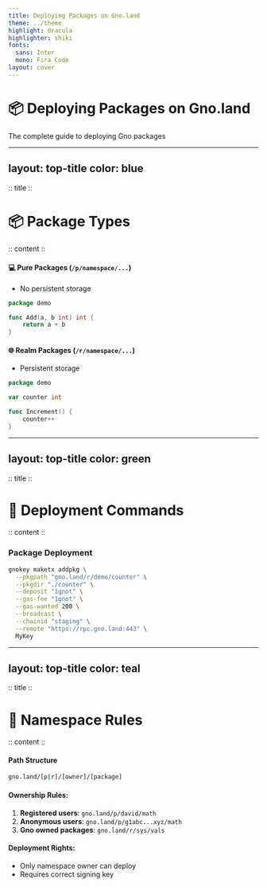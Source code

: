 ```yaml
---
title: Deploying Packages on Gno.land
theme: ../theme
highlight: dracula
highlighter: shiki
fonts:
  sans: Inter
  mono: Fira Code
layout: cover
---
```


# 📦 Deploying Packages on Gno.land
The complete guide to deploying Gno packages

<!-- 
Focus on:
- Pure vs Realm packages
- Deployment workflow
- Testing strategies
-->

---
layout: top-title
color: blue
---

:: title ::
# 📦 Package Types
:: content ::


#### 💻 Pure Packages (`/p/namespace/...`)
- No persistent storage

```go
package demo

func Add(a, b int) int {
    return a + b
}
```

#### 🌐 Realm Packages (`/r/namespace/...`)
- Persistent storage

```go
package demo

var counter int

func Increment() {
    counter++
}
```

---
layout: top-title
color: green
---

:: title ::
# 🔧 Deployment Commands
:: content ::

### Package Deployment
```bash
gnokey maketx addpkg \
  --pkgpath "gno.land/r/demo/counter" \
  --pkgdir "./counter" \
  --deposit "1gnot" \
  --gas-fee "1gnot" \
  --gas-wanted 200 \
  --broadcast \
  --chainid "staging" \
  --remote "https://rpc.gno.land:443" \
  MyKey
```

---
layout: top-title
color: teal
---

:: title ::
# 🔐 Namespace Rules
:: content ::

#### Path Structure
```bash
gno.land/[p|r]/[owner]/[package]
```

#### Ownership Rules:
1. **Registered users**: `gno.land/p/david/math`
2. **Anonymous users**: `gno.land/p/g1abc...xyz/math`
3. **Gno owned packages**: `gno.land/r/sys/vals`

#### Deployment Rights:
- Only namespace owner can deploy
- Requires correct signing key
